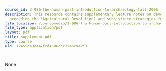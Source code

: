 ```yaml
---
course_id: 3-986-the-human-past-introduction-to-archaeology-fall-2006
description: This resource contains supplementary lecture notes on developments immediately
  preceding the ?Agricultural Revolution? and subsistence strategies for hunter/gatherers.
file_location: /coursemedia/3-986-the-human-past-introduction-to-archaeology-fall-2006/12a55d43d4a2fcd1686ccc72e6c9e2c0_supplement.pdf
file_type: application/pdf
layout: pdf
title: supplement.pdf
type: course
uid: 12a55d43d4a2fcd1686ccc72e6c9e2c0

---
```

None
